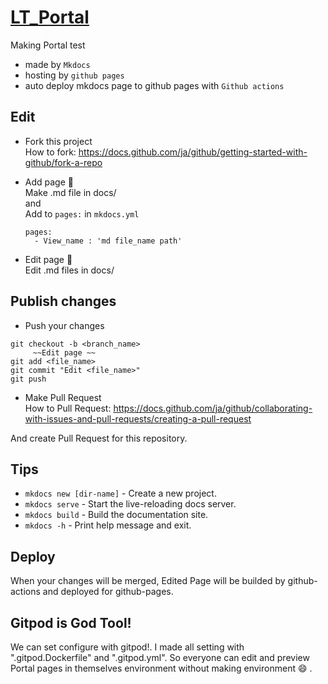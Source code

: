 # [LT_Portal](https://kitsystemyou.github.io/LT_Portal/)

Making Portal test
* made by `Mkdocs`
* hosting by `github pages`
* auto deploy mkdocs page to github pages with `Github actions`

## Edit
* Fork this project  
  How to fork: https://docs.github.com/ja/github/getting-started-with-github/fork-a-repo

* Add page :page_facing_up:  
  Make .md file in docs/  
  and  
  Add to `pages:` in `mkdocs.yml`
  ```
  pages:
    - View_name : 'md file_name path'
  ```

* Edit page :pencil:  
  Edit .md files in docs/

## Publish changes
* Push your changes

```
git checkout -b <branch_name>
     ~~Edit page ~~  
git add <file_name>
git commit "Edit <file_name>"
git push
```
* Make Pull Request  
  How to Pull Request: https://docs.github.com/ja/github/collaborating-with-issues-and-pull-requests/creating-a-pull-request

And create Pull Request for this repository.

## Tips
* `mkdocs new [dir-name]` - Create a new project.
* `mkdocs serve` - Start the live-reloading docs server.
* `mkdocs build` - Build the documentation site.
* `mkdocs -h` - Print help message and exit.

## Deploy
When your changes will be merged, Edited Page will be builded by github-actions and deployed for github-pages.

## Gitpod is God Tool!
We can set configure with gitpod!. I made all setting with ".gitpod.Dockerfile" and ".gitpod.yml".
So everyone can edit and preview Portal pages in themselves environment without making environment :smile: .
